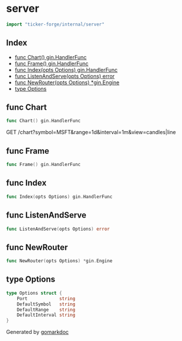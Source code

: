 <!-- Code generated by gomarkdoc. DO NOT EDIT -->

# server

```go
import "ticker-forge/internal/server"
```

## Index

- [func Chart\(\) gin.HandlerFunc](<#Chart>)
- [func Frame\(\) gin.HandlerFunc](<#Frame>)
- [func Index\(opts Options\) gin.HandlerFunc](<#Index>)
- [func ListenAndServe\(opts Options\) error](<#ListenAndServe>)
- [func NewRouter\(opts Options\) \*gin.Engine](<#NewRouter>)
- [type Options](<#Options>)


<a name="Chart"></a>
## func Chart

```go
func Chart() gin.HandlerFunc
```

GET /chart?symbol=MSFT&range=1d&interval=1m&view=candles|line

<a name="Frame"></a>
## func Frame

```go
func Frame() gin.HandlerFunc
```



<a name="Index"></a>
## func Index

```go
func Index(opts Options) gin.HandlerFunc
```



<a name="ListenAndServe"></a>
## func ListenAndServe

```go
func ListenAndServe(opts Options) error
```



<a name="NewRouter"></a>
## func NewRouter

```go
func NewRouter(opts Options) *gin.Engine
```



<a name="Options"></a>
## type Options



```go
type Options struct {
    Port            string
    DefaultSymbol   string
    DefaultRange    string
    DefaultInterval string
}
```

Generated by [gomarkdoc](<https://github.com/princjef/gomarkdoc>)

